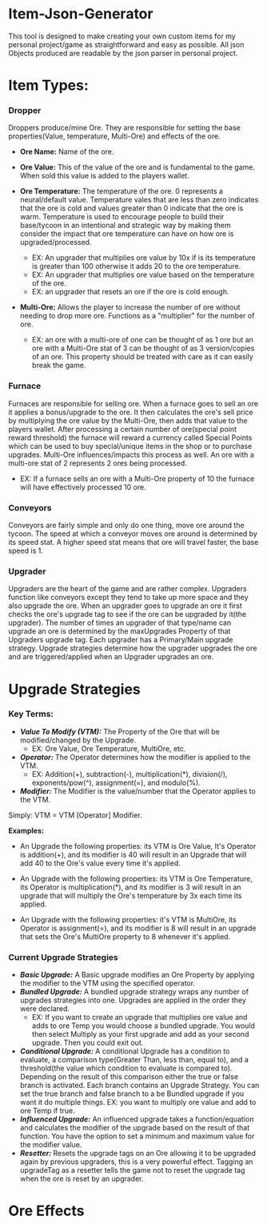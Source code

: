 ﻿# Item-Json-Generator
This tool is designed to make creating your own custom items for my personal project/game as straightforward and easy as possible.
All json Objects produced are readable by the json parser in personal project.


# Item Types: 

### Dropper
 Droppers produce/mine Ore. They are responsible for setting the base properties(Value, temperature, Multi-Ore) and effects of the ore.
 - **Ore Name:** Name of the ore. 

 - **Ore Value:** This of the value of the ore and is fundamental to the game. When sold this value is added to the players wallet.

 - **Ore Temperature:** The temperature of the ore. 0 represents a neural/default value. Temperature vales that are less
than zero indicates that the ore is cold and values greater than 0 indicate that the ore is warm. Temperature is used to
encourage people to build their base/tycoon in an intentional and strategic way by making them consider the impact that
ore temperature can have on how ore is upgraded/processed. 
   - EX: An upgrader that multiplies ore value by 10x if is its temperature is greater than 100 otherwise it adds 20 to the ore temperature. 
   - EX: An upgrader that multiplies ore value based on the temperature of the ore. 
   - EX: an upgrader that resets an ore if the ore is cold enough.
 - **Multi-Ore:** Allows the player to increase the number of ore without needing to drop more ore.
Functions as a "multiplier" for the number of ore.
   - EX: an ore with a multi-ore of one can be thought of as 1 ore but an ore with a Multi-Ore stat of 3 can be thought 
   of as 3 version/copies of an ore. This property should be treated with care as it can easily break the game. 
 
### Furnace
Furnaces are responsible for selling ore. When a furnace goes to sell an ore it applies a bonus/upgrade to the ore. It
then calculates the ore's sell price by multiplying the ore value by the Multi-Ore, then adds that value to the players wallet.
After processing a certain number of ore(special point reward threshold)
the furnace will reward a currency called Special Points which can be used to buy special/unique items in the shop or to
purchase upgrades. Multi-Ore influences/impacts this process as well. An ore with a multi-ore stat of 2 represents 2 ores
being processed.
- EX:  If a furnace sells an ore with a Multi-Ore property of 10 the furnace will have effectively processed 10 ore.

### Conveyors
Conveyors are fairly simple and only do one thing, move ore around the tycoon. The speed at which a conveyor moves ore around 
is determined by its speed stat. A higher speed stat means that ore will travel faster, the base speed is 1.

### Upgrader
Upgraders are the heart of the game and are rather complex. Upgraders function like conveyors except they tend to take up more space
and they also upgrade the ore. When an upgrader goes to upgrade an ore it first checks the ore's upgrade tag to see if
the ore can be upgraded by it(the upgrader). The number of times an upgrader of that type/name can upgrade an ore is determined by
the maxUpgrades Property of that Upgraders upgrade tag. Each upgrader has a Primary/Main upgrade strategy. 
Upgrade strategies determine how the upgrader upgrades the ore and are triggered/applied when an Upgrader upgrades an ore.

# Upgrade Strategies
### Key Terms:
- ***Value To Modify (VTM):***
The Property of the Ore that will be modified/changed by the Upgrade.
    - EX: Ore Value, Ore Temperature, MultiOre, etc.
- ***Operator:*** The Operator determines how the modifier is applied to the VTM.
    - EX: Addition(+), subtraction(-), multiplication(*), division(/), exponents/pow(^), assignment(=), and modulo(%).   
- ***Modifier:***  The Modifier is the value/number that the Operator applies to the VTM.


Simply: VTM = VTM [Operator] Modifier.

**Examples:** 
- An Upgrade the following properties: its VTM is Ore Value, It's Operator is addition(+), and its
modifier is 40 will result in an Upgrade that will add 40 to the Ore's value every time it's applied.

- An Upgrade with the following properties: its VTM is Ore Temperature, its Operator is multiplication(*), and its
modifier is 3 will result in an upgrade that will multiply the Ore's temperature by 3x each time its applied.

- An Upgrade with the following properties: it's VTM is MultiOre, its Operator is assignment(=), and its modifier is 8
will result in an upgrade that sets the Ore's MultiOre property to 8 whenever it's applied.
 
### Current Upgrade Strategies
- ***Basic Upgrade:*** A Basic upgrade modifies an Ore Property by applying the modifier to the VTM using the
specified operator.
- ***Bundled Upgrade:*** A bundled upgrade strategy wraps any number of upgrades strategies into one. Upgrades are applied in
the order they were declared.
    - EX: If you want to create an upgrade that multiplies ore value and adds to ore Temp you would choose a bundled upgrade.
    You would then select Multiply as your first upgrade and add as your second upgrade. Then you could exit out. 
- ***Conditional Upgrade:*** A conditional Upgrade has a condition to evaluate, a comparison type(Greater Than, less than, equal to), 
and a threshold(the value which condition to evaluate is compared to). Depending on the result of this comparison either
the true or false branch is activated. Each branch contains an Upgrade Strategy.
You can set the true branch and false branch to a be Bundled upgrade if you want it do multiple things.
 EX: you want to multiply ore value and add to ore Temp if true.
- ***Influenced Upgrade:*** An influenced upgrade takes a function/equation and calculates the modifier of the upgrade based on
the result of that function. You have the option to set a minimum and maximum value for the modifier value. 
- ***Resetter:*** Resets the upgrade tags on an Ore allowing it to be upgraded again by previous upgraders, this is a very
powerful effect. Tagging an upgradeTag as a resetter tells the game not to reset the upgrade tag
when the ore is reset by an upgrader.

# Ore Effects

